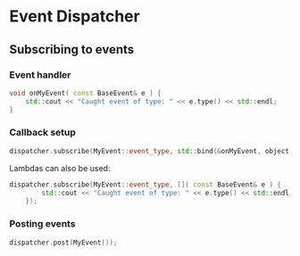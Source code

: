 # Event Dispatcher

## Subscribing to events

### Event handler

```c++
void onMyEvent( const BaseEvent& e ) {
    std::cout << "Caught event of type: " << e.type() << std::endl;
}
```

### Callback setup

```c++
dispatcher.subscribe(MyEvent::event_type, std::bind(&onMyEvent, object, std::placeholders::_1));
```

Lambdas can also be used:

```c++
dispatcher.subscribe(MyEvent::event_type, []( const BaseEvent& e ) {
        std::cout << "Caught event of type: " << e.type() << std::endl;
    });
```

### Posting events

```c++
dispatcher.post(MyEvent());
```